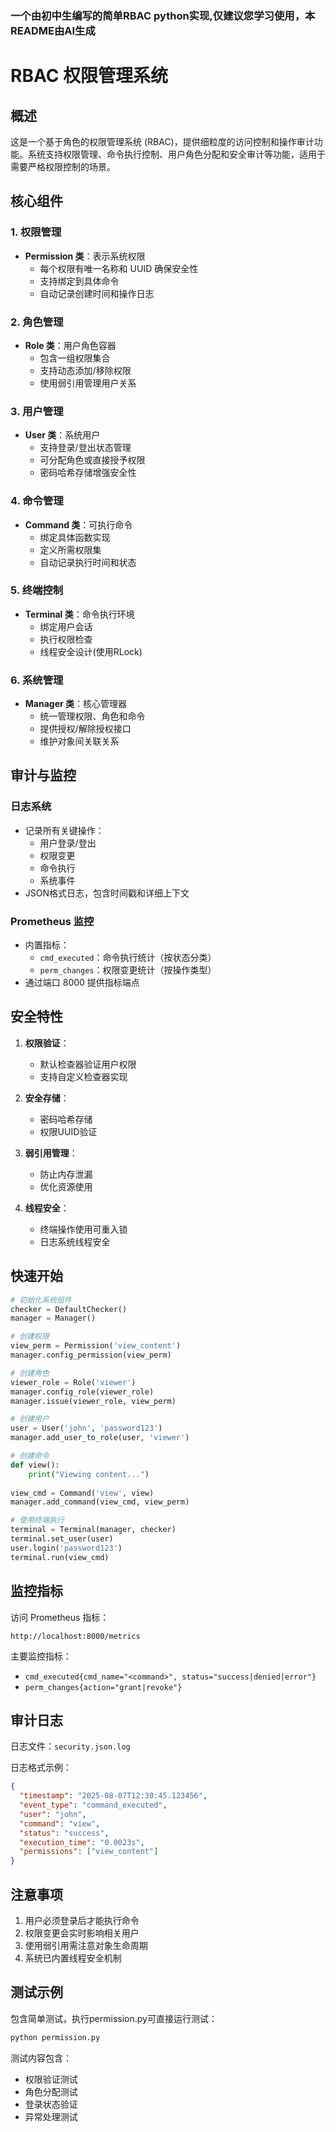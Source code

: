 
### 一个由初中生编写的简单RBAC python实现,仅建议您学习使用，本README由AI生成

# RBAC 权限管理系统

## 概述

这是一个基于角色的权限管理系统 (RBAC)，提供细粒度的访问控制和操作审计功能。系统支持权限管理、命令执行控制、用户角色分配和安全审计等功能，适用于需要严格权限控制的场景。

## 核心组件

### 1. 权限管理
- **Permission 类**：表示系统权限
  - 每个权限有唯一名称和 UUID 确保安全性
  - 支持绑定到具体命令
  - 自动记录创建时间和操作日志

### 2. 角色管理
- **Role 类**：用户角色容器
  - 包含一组权限集合
  - 支持动态添加/移除权限
  - 使用弱引用管理用户关系

### 3. 用户管理
- **User 类**：系统用户
  - 支持登录/登出状态管理
  - 可分配角色或直接授予权限
  - 密码哈希存储增强安全性

### 4. 命令管理
- **Command 类**：可执行命令
  - 绑定具体函数实现
  - 定义所需权限集
  - 自动记录执行时间和状态

### 5. 终端控制
- **Terminal 类**：命令执行环境
  - 绑定用户会话
  - 执行权限检查
  - 线程安全设计(使用RLock)

### 6. 系统管理
- **Manager 类**：核心管理器
  - 统一管理权限、角色和命令
  - 提供授权/解除授权接口
  - 维护对象间关联关系

## 审计与监控

### 日志系统
- 记录所有关键操作：
  - 用户登录/登出
  - 权限变更
  - 命令执行
  - 系统事件
- JSON格式日志，包含时间戳和详细上下文

### Prometheus 监控
- 内置指标：
  - `cmd_executed`：命令执行统计（按状态分类）
  - `perm_changes`：权限变更统计（按操作类型）
- 通过端口 8000 提供指标端点

## 安全特性

1. **权限验证**：
   - 默认检查器验证用户权限
   - 支持自定义检查器实现
   
2. **安全存储**：
   - 密码哈希存储
   - 权限UUID验证
   
3. **弱引用管理**：
   - 防止内存泄漏
   - 优化资源使用

4. **线程安全**：
   - 终端操作使用可重入锁
   - 日志系统线程安全

## 快速开始

```python
# 初始化系统组件
checker = DefaultChecker()
manager = Manager()

# 创建权限
view_perm = Permission('view_content')
manager.config_permission(view_perm)

# 创建角色
viewer_role = Role('viewer')
manager.config_role(viewer_role)
manager.issue(viewer_role, view_perm)

# 创建用户
user = User('john', 'password123')
manager.add_user_to_role(user, 'viewer')

# 创建命令
def view():
    print("Viewing content...")
    
view_cmd = Command('view', view)
manager.add_command(view_cmd, view_perm)

# 使用终端执行
terminal = Terminal(manager, checker)
terminal.set_user(user)
user.login('password123')
terminal.run(view_cmd)
```

## 监控指标

访问 Prometheus 指标：
```
http://localhost:8000/metrics
```

主要监控指标：
- `cmd_executed{cmd_name="<command>", status="success|denied|error"}`
- `perm_changes{action="grant|revoke"}`

## 审计日志

日志文件：`security.json.log`

日志格式示例：
```json
{
  "timestamp": "2025-08-07T12:30:45.123456",
  "event_type": "command_executed",
  "user": "john",
  "command": "view",
  "status": "success",
  "execution_time": "0.0023s",
  "permissions": ["view_content"]
}
```

## 注意事项

1. 用户必须登录后才能执行命令
2. 权限变更会实时影响相关用户
3. 使用弱引用需注意对象生命周期
4. 系统已内置线程安全机制

## 测试示例

包含简单测试，执行permission.py可直接运行测试：
```bash
python permission.py
```

测试内容包含：
- 权限验证测试
- 角色分配测试
- 登录状态验证
- 异常处理测试